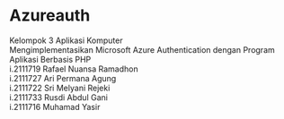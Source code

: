 # Azureauth
Kelompok 3 Aplikasi Komputer <br/>
Mengimplementasikan Microsoft Azure Authentication dengan Program Aplikasi Berbasis PHP<br/>
i.2111719 Rafael Nuansa Ramadhon<br/>
i.2111727 Ari Permana Agung<br/>
i.2111722 Sri Melyani Rejeki<br/>
i.2111733 Rusdi Abdul Gani<br/>
i.2111716 Muhamad Yasir<br/>
